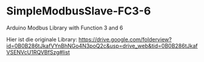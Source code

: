 SimpleModbusSlave-FC3-6
=======================

Arduino Modbus Library with Function 3 and 6

Hier ist die originale Library:
https://drive.google.com/folderview?id=0B0B286tJkafVYnBhNGo4N3poQ2c&usp=drive_web&tid=0B0B286tJkafVSENVcU1RQVBfSzg#list
